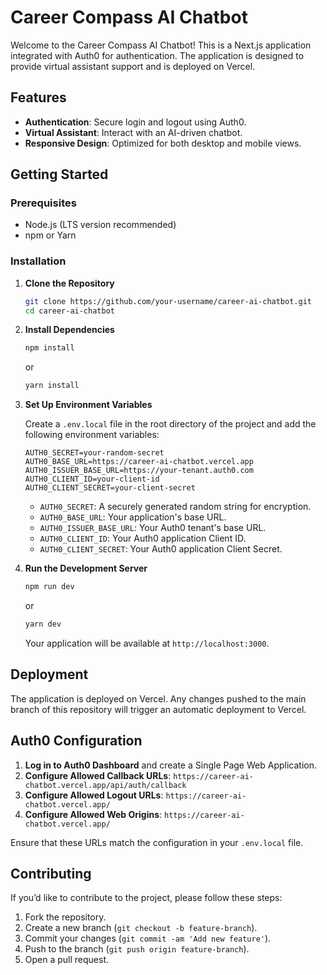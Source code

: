 

# Career Compass AI Chatbot

Welcome to the Career Compass AI Chatbot! This is a Next.js application integrated with Auth0 for authentication. The application is designed to provide virtual assistant support and is deployed on Vercel.

## Features

- **Authentication**: Secure login and logout using Auth0.
- **Virtual Assistant**: Interact with an AI-driven chatbot.
- **Responsive Design**: Optimized for both desktop and mobile views.

## Getting Started

### Prerequisites

- Node.js (LTS version recommended)
- npm or Yarn

### Installation

1. **Clone the Repository**

   ```bash
   git clone https://github.com/your-username/career-ai-chatbot.git
   cd career-ai-chatbot
   ```

2. **Install Dependencies**

   ```bash
   npm install
   ```

   or

   ```bash
   yarn install
   ```

3. **Set Up Environment Variables**

   Create a `.env.local` file in the root directory of the project and add the following environment variables:

   ```plaintext
   AUTH0_SECRET=your-random-secret
   AUTH0_BASE_URL=https://career-ai-chatbot.vercel.app
   AUTH0_ISSUER_BASE_URL=https://your-tenant.auth0.com
   AUTH0_CLIENT_ID=your-client-id
   AUTH0_CLIENT_SECRET=your-client-secret
   ```

   - `AUTH0_SECRET`: A securely generated random string for encryption.
   - `AUTH0_BASE_URL`: Your application's base URL.
   - `AUTH0_ISSUER_BASE_URL`: Your Auth0 tenant's base URL.
   - `AUTH0_CLIENT_ID`: Your Auth0 application Client ID.
   - `AUTH0_CLIENT_SECRET`: Your Auth0 application Client Secret.

4. **Run the Development Server**

   ```bash
   npm run dev
   ```

   or

   ```bash
   yarn dev
   ```

   Your application will be available at `http://localhost:3000`.

## Deployment

The application is deployed on Vercel. Any changes pushed to the main branch of this repository will trigger an automatic deployment to Vercel.

## Auth0 Configuration

1. **Log in to Auth0 Dashboard** and create a Single Page Web Application.
2. **Configure Allowed Callback URLs**: `https://career-ai-chatbot.vercel.app/api/auth/callback`
3. **Configure Allowed Logout URLs**: `https://career-ai-chatbot.vercel.app/`
4. **Configure Allowed Web Origins**: `https://career-ai-chatbot.vercel.app/`

Ensure that these URLs match the configuration in your `.env.local` file.

## Contributing

If you’d like to contribute to the project, please follow these steps:

1. Fork the repository.
2. Create a new branch (`git checkout -b feature-branch`).
3. Commit your changes (`git commit -am 'Add new feature'`).
4. Push to the branch (`git push origin feature-branch`).
5. Open a pull request.

